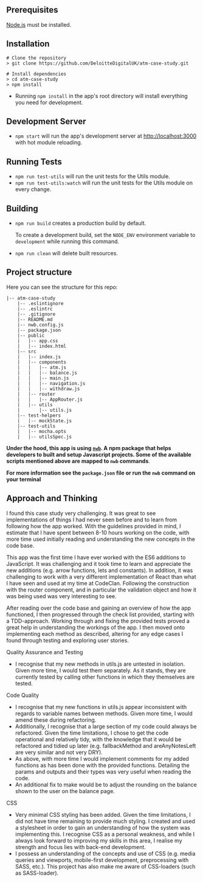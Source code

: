 ## Prerequisites

[Node.js](http://nodejs.org/) must be installed.

## Installation

```shell
# Clone the repository
> git clone https://github.com/DeloitteDigitalUK/atm-case-study.git

# Install dependencies
> cd atm-case-study
> npm install
```
* Running `npm install` in the app's root directory will install everything you need for development.

## Development Server

* `npm start` will run the app's development server at [http://localhost:3000](http://localhost:3000) with hot module reloading.

## Running Tests

* `npm run test-utils` will run the unit tests for the Utils module.
* `npm run test-utils:watch` will run the unit tests for the Utils module on every change.


## Building

* `npm run build` creates a production build by default.

   To create a development build, set the `NODE_ENV` environment variable to `development` while running this command.

* `npm run clean` will delete built resources.

## Project structure

Here you can see the structure for this repo:

```
|-- atm-case-study
    |-- .eslintignore
    |-- .eslintrc
    |-- .gitignore
    |-- README.md
    |-- nwb.config.js
    |-- package.json
    |-- public
    |   |-- app.css
    |   |-- index.html
    |-- src
    |   |-- index.js
    |   |-- components
    |   |   |-- atm.js
    |   |   |-- balance.js
    |   |   |-- main.js
    |   |   |-- navigation.js
    |   |   |-- withdraw.js
    |   |-- router
    |   |   |-- AppRouter.js
    |   |-- utils
    |       |-- utils.js
    |-- test-helpers
    |   |-- mockState.js
    |-- test-utils
    |   |-- mocha.opts
    |   |-- utilsSpec.js
```

**Under the hood, this app is using [`nwb`](https://github.com/insin/nwb). A npm package that helps developers to built and setup Javascript projects. Some of the available scripts mentioned above are mapped to `nwb` commands**.

**For more information see the `package.json` file or run the `nwb` command on your terminal**

## Approach and Thinking

I found this case study very challenging. It was great to see implementations of things I had never seen before and to learn from following how the app worked. With the guidelines provided in mind, I estimate that I have spent between 8-10 hours working on the code, with more time used initially reading and understanding the new concepts in the code base.

This app was the first time I have ever worked with the ES6 additions to JavaScript. It was challenging and it took time to learn and appreciate the new additions (e.g. arrow functions, lets and constants). In addition, it was challenging to work with a very different implementation of React than what I have seen and used at my time at CodeClan. Following the construction with the router component, and in particular the validation object and how it was being used was very interesting to see.

After reading over the code base and gaining an overview of how the app functioned, I then progressed through the check list provided, starting with a TDD-approach. Working through and fixing the provided tests proved a great help in understanding the workings of the app. I then moved onto implementing each method as described, altering for any edge cases I found through testing and exploring user stories.



Quality Assurance and Testing
* I recognise that my new methods in utils.js are untested in isolation. Given more time, I would test them separately. As it stands, they are currently tested by calling other functions in which they themselves are tested.

Code Quality
* I recognise that my new functions in utils.js appear inconsistent with regards to variable names between methods. Given more time, I would amend these during refactoring.
* Additionally, I recognise that a large section of my code could always be refactored. Given the time limitations, I chose to get the code operational and relatively tidy, with the knowledge that it would be refactored and tidied up later (e.g. fallbackMethod and areAnyNotesLeft are very similar and not very DRY).
* As above, with more time I would implement comments for my added functions as has been done with the provided functions. Detailing the params and outputs and their types was very useful when reading the code.
* An additional fix to make would be to adjust the rounding on the balance shown to the user on the balance page.

CSS
* Very minimal CSS styling has been added. Given the time limitations, I did not have time remaining to provide much styling. I created and used a stylesheet in order to gain an understanding of how the system was implementing this. I recognise CSS as a personal weakness, and while I always look forward to improving my skills in this area, I realise my strength and focus lies with back-end development.
* I possess an understanding of the concepts and use of CSS (e.g. media queries and viewports, mobile-first development, preprocessing with SASS, etc.). This project has also make me aware of CSS-loaders (such as SASS-loader).

